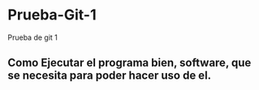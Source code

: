 # Prueba-Git-1
Prueba de git 1 
## Como Ejecutar el programa bien, software, que se necesita para poder hacer uso de el.
